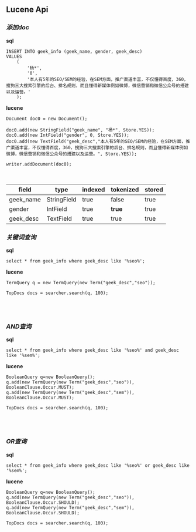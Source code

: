 ## Lucene Api
### *添加doc*
**sql**

	INSERT INTO geek_info (geek_name, gender, geek_desc)
	VALUES
		(
			'杨*',
			'0',
			'本人有5年的SEO/SEM的经验，在SEM方面，推广渠道丰富，不仅懂得百度，360，搜狗三大搜索引擎的后台、排名规则，而且懂得新媒体例如微博，微信营销和微信公众号的搭建以及运营。'
		);
		
**lucene**

	Document doc0 = new Document();
	
	doc0.add(new StringField("geek_name", "杨*", Store.YES));
	doc0.add(new IntField("gender", 0, Store.YES));
	doc0.add(new TextField("geek_desc","本人有5年的SEO/SEM的经验，在SEM方面，推广渠道丰富，不仅懂得百度，360，搜狗三大搜索引擎的后台、排名规则，而且懂得新媒体例如微博，微信营销和微信公众号的搭建以及运营。", Store.YES));
	
	writer.addDocument(doc0);
	

<br>

| field     | type        | indexed | tokenized | stored |
| -     	| -           |-        |-          |-       |
| geek_name | StringField | true    | false     | true   |
| gender    | IntField    | true    | **true**      | true   |
| geek_desc | TextField   | true    | true      | true   |	



### *关键词查询*

**sql**

	select * from geek_info where geek_desc like '%seo%';

**lucene**

	TermQuery q = new TermQuery(new Term("geek_desc","seo"));
	
	TopDocs docs = searcher.search(q, 100);

<br><br>

### *AND查询*

**sql**

	select * from geek_info where geek_desc like '%seo%' and geek_desc like '%sem%';
	
**lucene**

	BooleanQuery q=new BooleanQuery(); 
	q.add(new TermQuery(new Term("geek_desc","seo")), BooleanClause.Occur.MUST);
	q.add(new TermQuery(new Term("geek_desc","sem")), BooleanClause.Occur.MUST);

	TopDocs docs = searcher.search(q, 100);
	
<br><br>	

### *OR查询*

**sql**

	select * from geek_info where geek_desc like '%seo%' or geek_desc like '%sem%';
	
**lucene**

	BooleanQuery q=new BooleanQuery();
	q.add(new TermQuery(new Term("geek_desc","seo")), BooleanClause.Occur.SHOULD);
	q.add(new TermQuery(new Term("geek_desc","sem")), BooleanClause.Occur.SHOULD);

	TopDocs docs = searcher.search(q, 100);
